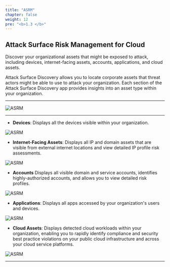 ```yaml
---
title: "ASRM"
chapter: false
weight: 12
pre: "<b>1.3 </b>"
---
```


## Attack Surface Risk Management for Cloud

Discover your organizational assets that might be exposed to attack, including devices, internet-facing assets, accounts, applications, and cloud assets.

Attack Surface Discovery allows you to locate corporate assets that threat actors might be able to use to attack your organization. Each section of the Attack Surface Discovery app provides insights into an asset type within your organization.

---

![ASRM](/images/Trend/asrm1.jpg)

---


- **Devices**: Displays all the devices visible within your organization.

![ASRM](/images/Trend/asrm2.jpg)

- **Internet-Facing Assets**: Displays all IP and domain assets that are visible from external internet locations and view detailed IP profile risk assessments.

![ASRM](/images/Trend/asrm3.jpg)

- **Accounts** Displays all visible domain and service accounts, identifies highly-authorized accounts, and allows you to view detailed risk profiles.

![ASRM](/images/Trend/asrm4.jpg)

- **Applications**: Displays all apps accessed by your organization's users and devices.

![ASRM](/images/Trend/asrm6.jpg)

- **Cloud Assets**: Displays detected cloud workloads within your organization, enabling you to rapidly identify compliance and security best practice violations on your public cloud infrastructure and across your cloud service platforms.

![ASRM](/images/Trend/asrm7.jpg)

---